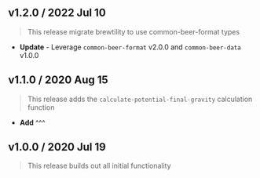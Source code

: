 ## v1.2.0 / 2022 Jul 10

> This release migrate brewtility to use common-beer-format types

* **Update** - Leverage `common-beer-format` v2.0.0 and `common-beer-data` v1.0.0

## v1.1.0 / 2020 Aug 15

> This release adds the `calculate-potential-final-gravity` calculation function

* **Add** ^^^

## v1.0.0 / 2020 Jul 19

> This release builds out all initial functionality
